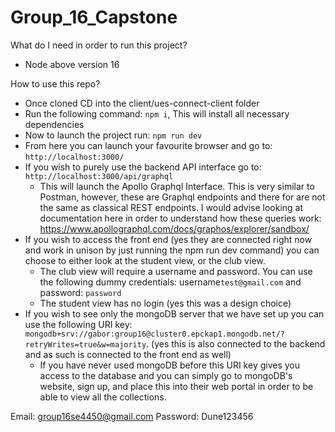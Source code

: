 ﻿# Group_16_Capstone

What do I need in order to run this project?

- Node above version 16

How to use this repo?

- Once cloned CD into the client/ues-connect-client folder
- Run the following command: `npm i`, This will install all necessary dependencies
- Now to launch the project run: `npm run dev`
- From here you can launch your favourite browser and go to: `http://localhost:3000/`
- If you wish to purely use the backend API interface go to: `http://localhost:3000/api/graphql`
  - This will launch the Apollo Graphql Interface. This is very similar to Postman, however, these are Graphql endpoints and there for are not the same
  as classical REST endpoints. I would advise looking at documentation here in order to understand how these queries work: https://www.apollographql.com/docs/graphos/explorer/sandbox/
- If you wish to access the front end (yes they are connected right now and work in unison by just running the npm run dev command) you can choose to either look at the student view, or the club view.
  - The club view will require a username and password. You can use the following dummy credentials: username`test@gmail.com` and password: `password`
  - The student view has no login (yes this was a design choice)
- If you wish to see only the mongoDB server that we have set up you can use the following URI key: `mongodb+srv://gabor:group16@cluster0.epckap1.mongodb.net/?retryWrites=true&w=majority`. (yes this is also connected to the backend and as such is connected to the front end as well)
  - If you have never used mongoDB before this URI key gives you access to the database and you can simply go to mongoDB's website, sign up, and place this into their web portal in order to be able to view all the collections.


Email: group16se4450@gmail.com
Password: Dune123456
